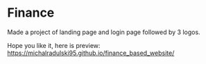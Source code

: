 # Finance

Made a project of landing page and login page followed by 3 logos.

Hope you like it, here is preview: https://michalradulski95.github.io/finance_based_website/
